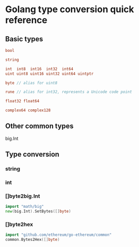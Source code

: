 # Golang type conversion quick reference

## Basic types
``` go
bool

string

int  int8  int16  int32  int64
uint uint8 uint16 uint32 uint64 uintptr

byte // alias for uint8

rune // alias for int32, represents a Unicode code point

float32 float64

complex64 complex128
```

## Other common types
big.Int

## Type conversion

### string

### int

### []byte2big.Int
``` go
import "math/big"
new(big.Int).SetBytes([]byte) 
```

### []byte2hex
``` go
import "github.com/ethereum/go-ethereum/common"
common.Bytes2Hex([]byte)
```

